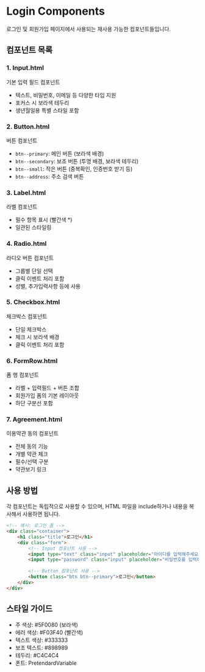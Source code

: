 # Login Components

로그인 및 회원가입 페이지에서 사용되는 재사용 가능한 컴포넌트들입니다.

## 컴포넌트 목록

### 1. Input.html
기본 입력 필드 컴포넌트
- 텍스트, 비밀번호, 이메일 등 다양한 타입 지원
- 포커스 시 보라색 테두리
- 생년월일용 특별 스타일 포함

### 2. Button.html
버튼 컴포넌트
- `btn--primary`: 메인 버튼 (보라색 배경)
- `btn--secondary`: 보조 버튼 (투명 배경, 보라색 테두리)
- `btn--small`: 작은 버튼 (중복확인, 인증번호 받기 등)
- `btn--address`: 주소 검색 버튼

### 3. Label.html
라벨 컴포넌트
- 필수 항목 표시 (빨간색 *)
- 일관된 스타일링

### 4. Radio.html
라디오 버튼 컴포넌트
- 그룹별 단일 선택
- 클릭 이벤트 처리 포함
- 성별, 추가입력사항 등에 사용

### 5. Checkbox.html
체크박스 컴포넌트
- 단일 체크박스
- 체크 시 보라색 배경
- 클릭 이벤트 처리 포함

### 6. FormRow.html
폼 행 컴포넌트
- 라벨 + 입력필드 + 버튼 조합
- 회원가입 폼의 기본 레이아웃
- 하단 구분선 포함

### 7. Agreement.html
이용약관 동의 컴포넌트
- 전체 동의 기능
- 개별 약관 체크
- 필수/선택 구분
- 약관보기 링크

## 사용 방법

각 컴포넌트는 독립적으로 사용할 수 있으며, HTML 파일을 include하거나 내용을 복사해서 사용하면 됩니다.

```html
<!-- 예시: 로그인 폼 -->
<div class="container">
    <h1 class="title">로그인</h1>
    <div class="form">
        <!-- Input 컴포넌트 사용 -->
        <input type="text" class="input" placeholder="아이디를 입력해주세요">
        <input type="password" class="input" placeholder="비밀번호를 입력해주세요">
        
        <!-- Button 컴포넌트 사용 -->
        <button class="btn btn--primary">로그인</button>
    </div>
</div>
```

## 스타일 가이드

- 주 색상: #5F0080 (보라색)
- 에러 색상: #F03F40 (빨간색)
- 텍스트 색상: #333333
- 보조 텍스트: #898989
- 테두리: #C4C4C4
- 폰트: PretendardVariable 